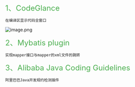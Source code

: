 

<font color=#4CAF50 size=5 align=center >1、CodeGlance </font>


	在编译区显示代码全窗口
![image.png](https://i.loli.net/2020/02/11/5jRlMp2hetHDcro.png)


<font color=#4CAF50 size=5 align=center >2、Mybatis plugin</font>

	实现mapper接口与mapper的xml文件的跳转
	
<font color=#4CAF50 size=5 align=center >3、Alibaba Java Coding Guidelines</font>

	阿里巴巴Java开发规约检测插件
